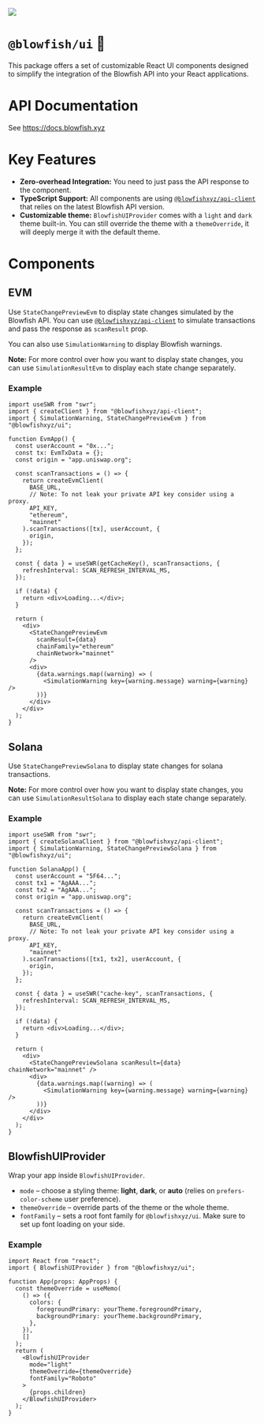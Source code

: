 ![](https://framerusercontent.com/images/LMkkyrT6aZKMqZNobSZKDY8lnM.jpg)

# `@blowfish/ui` 🐡

This package offers a set of customizable React UI components designed to simplify the integration of the Blowfish API into your React applications.

# API Documentation

See https://docs.blowfish.xyz

# Key Features

- **Zero-overhead Integration:** You need to just pass the API response to the component.
- **TypeScript Support:** All components are using [`@blowfishxyz/api-client`](https://www.npmjs.com/package/@blowfishxyz/api-client) that relies on the latest Blowfish API version.
- **Customizable theme:** `BlowfishUIProvider` comes with a `light` and `dark` theme built-in. You can still override the theme with a `themeOverride`, it will deeply merge it with the default theme.

# Components

## EVM

Use `StateChangePreviewEvm` to display state changes simulated by the Blowfish API. You can use [`@blowfishxyz/api-client`](https://www.npmjs.com/package/@blowfishxyz/api-client) to simulate transactions and pass the response as `scanResult` prop.

You can also use `SimulationWarning` to display Blowfish warnings.

**Note:** For more control over how you want to display state changes, you can use `SimulationResultEvm` to display each state change separately.

### Example

```tsx
import useSWR from "swr";
import { createClient } from "@blowfishxyz/api-client";
import { SimulationWarning, StateChangePreviewEvm } from "@blowfishxyz/ui";

function EvmApp() {
  const userAccount = "0x...";
  const tx: EvmTxData = {};
  const origin = "app.uniswap.org";

  const scanTransactions = () => {
    return createEvmClient(
      BASE_URL,
      // Note: To not leak your private API key consider using a proxy.
      API_KEY,
      "ethereum",
      "mainnet"
    ).scanTransactions([tx], userAccount, {
      origin,
    });
  };

  const { data } = useSWR(getCacheKey(), scanTransactions, {
    refreshInterval: SCAN_REFRESH_INTERVAL_MS,
  });

  if (!data) {
    return <div>Loading...</div>;
  }

  return (
    <div>
      <StateChangePreviewEvm
        scanResult={data}
        chainFamily="ethereum"
        chainNetwork="mainnet"
      />
      <div>
        {data.warnings.map((warning) => (
          <SimulationWarning key={warning.message} warning={warning} />
        ))}
      </div>
    </div>
  );
}
```

## Solana

Use `StateChangePreviewSolana` to display state changes for solana transactions.

**Note:** For more control over how you want to display state changes, you can use `SimulationResultSolana` to display each state change separately.

### Example

```tsx
import useSWR from "swr";
import { createSolanaClient } from "@blowfishxyz/api-client";
import { SimulationWarning, StateChangePreviewSolana } from "@blowfishxyz/ui";

function SolanaApp() {
  const userAccount = "5F64...";
  const tx1 = "AgAAA...";
  const tx2 = "AgAAA...";
  const origin = "app.uniswap.org";

  const scanTransactions = () => {
    return createEvmClient(
      BASE_URL,
      // Note: To not leak your private API key consider using a proxy.
      API_KEY,
      "mainnet"
    ).scanTransactions([tx1, tx2], userAccount, {
      origin,
    });
  };

  const { data } = useSWR("cache-key", scanTransactions, {
    refreshInterval: SCAN_REFRESH_INTERVAL_MS,
  });

  if (!data) {
    return <div>Loading...</div>;
  }

  return (
    <div>
      <StateChangePreviewSolana scanResult={data} chainNetwork="mainnet" />
      <div>
        {data.warnings.map((warning) => (
          <SimulationWarning key={warning.message} warning={warning} />
        ))}
      </div>
    </div>
  );
}
```

## BlowfishUIProvider

Wrap your app inside `BlowfishUIProvider`.

- `mode` – choose a styling theme: **light**, **dark**, or **auto** (relies on `prefers-color-scheme` user preference).
- `themeOverride` – override parts of the theme or the whole theme.
- `fontFamily` – sets a root font family for `@blowfishxyz/ui`. Make sure to set up font loading on your side.

### Example

```tsx
import React from "react";
import { BlowfishUIProvider } from "@blowfishxyz/ui";

function App(props: AppProps) {
  const themeOverride = useMemo(
    () => ({
      colors: {
        foregroundPrimary: yourTheme.foregroundPrimary,
        backgroundPrimary: yourTheme.backgroundPrimary,
      },
    }),
    []
  );
  return (
    <BlowfishUIProvider
      mode="light"
      themeOverride={themeOverride}
      fontFamily="Roboto"
    >
      {props.children}
    </BlowfishUIProvider>
  );
}
```
